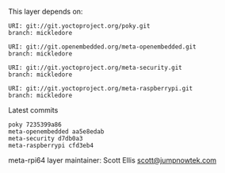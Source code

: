 This layer depends on:

    URI: git://git.yoctoproject.org/poky.git
    branch: mickledore

    URI: git://git.openembedded.org/meta-openembedded.git
    branch: mickledore

    URI: git://git.yoctoproject.org/meta-security.git
    branch: mickledore

    URI: git://git.yoctoproject.org/meta-raspberrypi.git
    branch: mickledore

Latest commits

    poky 7235399a86
    meta-openembedded aa5e8edab
    meta-security d7db0a3
    meta-raspberrypi cfd3eb4

meta-rpi64 layer maintainer: Scott Ellis <scott@jumpnowtek.com>
